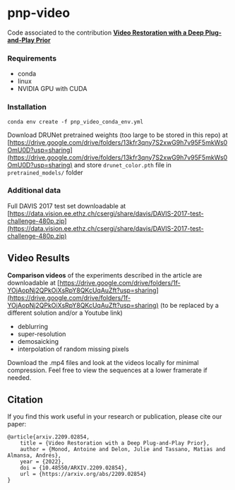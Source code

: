 # pnp-video

Code associated to the contribution [**Video Restoration with a Deep Plug-and-Play Prior**](https://arxiv.org/abs/2209.02854)

### Requirements
  - conda
  - linux
  - NVIDIA GPU with CUDA

### Installation

```conda env create -f pnp_video_conda_env.yml```

Download DRUNet pretrained weights (too large to be stored in this repo) at [https://drive.google.com/drive/folders/13kfr3qny7S2xwG9h7v95F5mkWs0OmU0D?usp=sharing](https://drive.google.com/drive/folders/13kfr3qny7S2xwG9h7v95F5mkWs0OmU0D?usp=sharing) and store `drunet_color.pth` file in `pretrained_models/` folder

### Additional data

Full DAVIS 2017 test set downloadable at [https://data.vision.ee.ethz.ch/csergi/share/davis/DAVIS-2017-test-challenge-480p.zip](https://data.vision.ee.ethz.ch/csergi/share/davis/DAVIS-2017-test-challenge-480p.zip)

## Video Results

**Comparison videos** of the experiments described in the article are downloadable at [https://drive.google.com/drive/folders/1f-YOjAopNj2QPkOiXsRpY8QKcUqAuZft?usp=sharing](https://drive.google.com/drive/folders/1f-YOjAopNj2QPkOiXsRpY8QKcUqAuZft?usp=sharing) (to be replaced by a different solution and/or a Youtube link)
  - deblurring
  - super-resolution
  - demosaicking
  - interpolation of random missing pixels
 
 Download the .mp4 files and look at the videos locally for minimal compression. Feel free to view the sequences at a lower framerate if needed.

## Citation

If you find this work useful in your research or publication, please cite our paper:
```
@article{arxiv.2209.02854,
    title = {Video Restoration with a Deep Plug-and-Play Prior}, 
    author = {Monod, Antoine and Delon, Julie and Tassano, Matias and Almansa, Andrés},
    year = {2022},
    doi = {10.48550/ARXIV.2209.02854},
    url = {https://arxiv.org/abs/2209.02854}  
}
```
